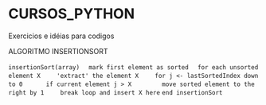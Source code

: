 # CURSOS_PYTHON
Exercicios e idéias para codigos

ALGORITMO INSERTIONSORT

`insertionSort(array)`
`  mark first element as sorted`
`  for each unsorted element X`
`    'extract' the element X`
`    for j <- lastSortedIndex down to 0`
`      if current element j > X`
`        move sorted element to the right by 1`
`    break loop and insert X here`
`end insertionSort`
